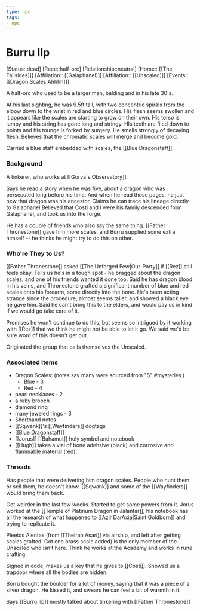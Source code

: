 ```yaml
---
type: npc
tags: 
- npc
---
```


# Burru Ilp
[Status::dead]
[Race::half-orc]
[Relationship::neutral]
[Home:: [[The Fallsides]]]
[Affiliation:: [[Galaphanel]]]
[Affiliation:: [[Unscaled]]]
[Events:: [[Dragon Scales Ahhhh]]]

A half-orc who used to be a larger man, balding and in his late 30's. 

At his last sighting, he was 9.5ft tall, with two concentric spirals from the elbow down to the wrist in red and blue circles. His flesh seems swollen and it appears like the scales are starting to grow on their own. His torso is lumpy and his string has gone long and stringy. HIs teeth are filed down to points and his tounge is forked by surgery. He smells strongly of decaying flesh. Believes that the chromatic scales will merge and become gold. 

Carried a blue staff embedded with scales, the [[Blue Dragonstaff]].

### Background
A tinkerer, who works at [[Gorva's Observatory]]. 

Says he read a story when he was five, about a dragon who was persecuted long before his time. And when he read those pages, he just new that dragon was his ancestor. Claims he can trace his lineage directly to Galaphanel.Believed that Costi and I were his family descended from Galaphanel, and took us into the forge.

He has a couple of friends who also say the same thing. [[Father Thronestone]] gave him more scales, and Burru supplied some extra himself -- he thinks he might try to do this on other.


### Who're They to Us?
 [[Father Thronestone]] asked [[The Unforged Few|Our-Party]] if [[Rez]] still feels okay. Tells us he's in a tough spot - he bragged about the dragon scales, and one of his friends wanted it done too. Said he has dragon blood in his veins, and Thronestone grafted a significant number of blue and red scales onto his forearm, some directly into the bone. He's been acting strange since the procedure, almost seems taller, and showed a black eye he gave him. Said he can't bring this to the elders, and would pay us in kind if we would go take care of it. 

Promises he won't continue to do this, but seems so intrigued by it working with [[Rez]] that we think he might not be able to let it go. We said we'd be sure word of this doesn't get out. 

Originated the group that calls themselves the Unscaled. 

### Associated Items
* Dragon Scales: (notes say many were sourced from "S" #mysteries )
	* Blue - 3
	* Red - 4
* pearl necklaces - 2
* a ruby brooch
* diamond ring
* many jeweled rings - 3
* Shorthand notes 
* [[Sqwank]]'s [[Wayfinders]] dogtags
* [[Blue Dragonstaff]]
* [[Jorus]] [[Bahamut]] holy symbol and notebook
* [[Hugh]] takes a vial of bone adehsive (black) and corrosive and flammable material (red).

### Threads
Has people that were delivering him dragon scales. People who hunt them or sell them, he doesn't know. [[Sqwank]] and some of the [[Wayfinders]] would bring them back. 

Got weirder in the last few weeks. Started to get some powers from it. Jorus worked at the [[Temple of  Platinum Dragon in Jalantar]], his notebook has all the research of what happened to [[Azir DarAxia|Saint Goldborn]] and trying to replicate it. 

Pleetos Alentas (from [[Thelran Asari]] via airship, and left after getting scales grafted. Got one brass scale added) is the only member of the Unscaled who isn't here. Think he works at the Academy and works in rune crafting. 

Signed in code, makes us a key that he gives to [[Costi]]. Showed us a trapdoor where all the bodies are hidden.

Borru bought the boulder for a lot of money, saying that it was a piece of a silver dragon. He kissed it, and swears he can feel a bit of warmth in it. 

Says [[Burru Ilp]] mostly talked about tinkering with [[Father Thronestone]]